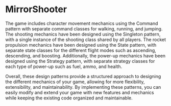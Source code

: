 # MirrorShooter
The game includes character movement mechanics using the Command pattern with separate command classes for walking, running, and jumping. The shooting mechanics have been designed using the Singleton pattern, with a single instance of the shooting class shared by all players. The rocket propulsion mechanics have been designed using the State pattern, with separate state classes for the different flight modes such as ascending, descending, and boosting. Additionally, the power-up mechanics have been designed using the Strategy pattern, with separate strategy classes for each type of power-up such as fuel, ammo, and health.

Overall, these design patterns provide a structured approach to designing the different mechanics of your game, allowing for more flexibility, extensibility, and maintainability. By implementing these patterns, you can easily modify and extend your game with new features and mechanics while keeping the existing code organized and maintainable.
